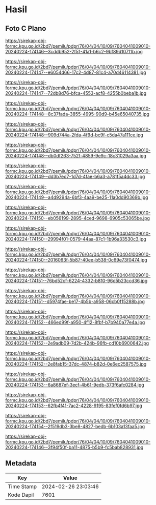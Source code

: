 # Hasil

## Foto C Plano

https://sirekap-obj-formc.kpu.go.id/2bd7/pemilu/pdpr/76/04/04/10/09/7604041009010-20240224-174146--3cddb952-2f51-41a1-b6c2-9bf89d10711b.jpg

https://sirekap-obj-formc.kpu.go.id/2bd7/pemilu/pdpr/76/04/04/10/09/7604041009010-20240224-174147--e6054d66-17c2-4d87-81c4-a70d46114381.jpg

https://sirekap-obj-formc.kpu.go.id/2bd7/pemilu/pdpr/76/04/04/10/09/7604041009010-20240224-174147--72db8d76-bfca-4553-acf8-4255b0beba1b.jpg

https://sirekap-obj-formc.kpu.go.id/2bd7/pemilu/pdpr/76/04/04/10/09/7604041009010-20240224-174148--8c37fada-3855-4995-90d9-b45e65040735.jpg

https://sirekap-obj-formc.kpu.go.id/2bd7/pemilu/pdpr/76/04/04/10/09/7604041009010-20240224-174148--909d744a-2fda-4f9d-bc9f-c5da47a111ce.jpg

https://sirekap-obj-formc.kpu.go.id/2bd7/pemilu/pdpr/76/04/04/10/09/7604041009010-20240224-174148--db0df263-752f-4859-9e9c-18c31029a3aa.jpg

https://sirekap-obj-formc.kpu.go.id/2bd7/pemilu/pdpr/76/04/04/10/09/7604041009010-20240224-174149--dd3b7ed7-1d7d-4fae-b6a3-a781f5a4dc33.jpg

https://sirekap-obj-formc.kpu.go.id/2bd7/pemilu/pdpr/76/04/04/10/09/7604041009010-20240224-174149--a4d9294a-6bf3-4aa9-be25-11a0dd90369b.jpg

https://sirekap-obj-formc.kpu.go.id/2bd7/pemilu/pdpr/76/04/04/10/09/7604041009010-20240224-174150--eb056199-2895-4ced-9698-6905c53065be.jpg

https://sirekap-obj-formc.kpu.go.id/2bd7/pemilu/pdpr/76/04/04/10/09/7604041009010-20240224-174150--29994f01-0579-44aa-87c1-1b96a33530c3.jpg

https://sirekap-obj-formc.kpu.go.id/2bd7/pemilu/pdpr/76/04/04/10/09/7604041009010-20240224-174150--2016063f-5b87-40ee-b538-0c69e73f0474.jpg

https://sirekap-obj-formc.kpu.go.id/2bd7/pemilu/pdpr/76/04/04/10/09/7604041009010-20240224-174151--76bd52cf-6224-4332-b810-96d5b23ccd36.jpg

https://sirekap-obj-formc.kpu.go.id/2bd7/pemilu/pdpr/76/04/04/10/09/7604041009010-20240224-174151--d5974fae-be17-4b5b-a958-06cb0f15288b.jpg

https://sirekap-obj-formc.kpu.go.id/2bd7/pemilu/pdpr/76/04/04/10/09/7604041009010-20240224-174152--466ed99f-a950-4f12-8fbf-b7b940a77e4a.jpg

https://sirekap-obj-formc.kpu.go.id/2bd7/pemilu/pdpr/76/04/04/10/09/7604041009010-20240224-174152--2e9adb09-7d2b-424b-96fb-cd10b6900642.jpg

https://sirekap-obj-formc.kpu.go.id/2bd7/pemilu/pdpr/76/04/04/10/09/7604041009010-20240224-174152--2e8fab15-37dc-4874-b82d-0e6ec2587575.jpg

https://sirekap-obj-formc.kpu.go.id/2bd7/pemilu/pdpr/76/04/04/10/09/7604041009010-20240224-174153--6a8687ef-3ecf-4b61-9edb-373f6afc0284.jpg

https://sirekap-obj-formc.kpu.go.id/2bd7/pemilu/pdpr/76/04/04/10/09/7604041009010-20240224-174153--62fb4f41-7ac2-4228-9195-83fef0fd6b97.jpg

https://sirekap-obj-formc.kpu.go.id/2bd7/pemilu/pdpr/76/04/04/10/09/7604041009010-20240224-174154--2f519db3-3be8-4827-bedb-6b103a13faa5.jpg

https://sirekap-obj-formc.kpu.go.id/2bd7/pemilu/pdpr/76/04/04/10/09/7604041009010-20240224-174146--3f94f50f-ba11-4875-b5b9-fc5bab828931.jpg


## Metadata

| Key        | Value               |
| ---------- | ------------------- |
| Time Stamp | 2024-02-26 23:03:46 |
| Kode Dapil | 7601                |



